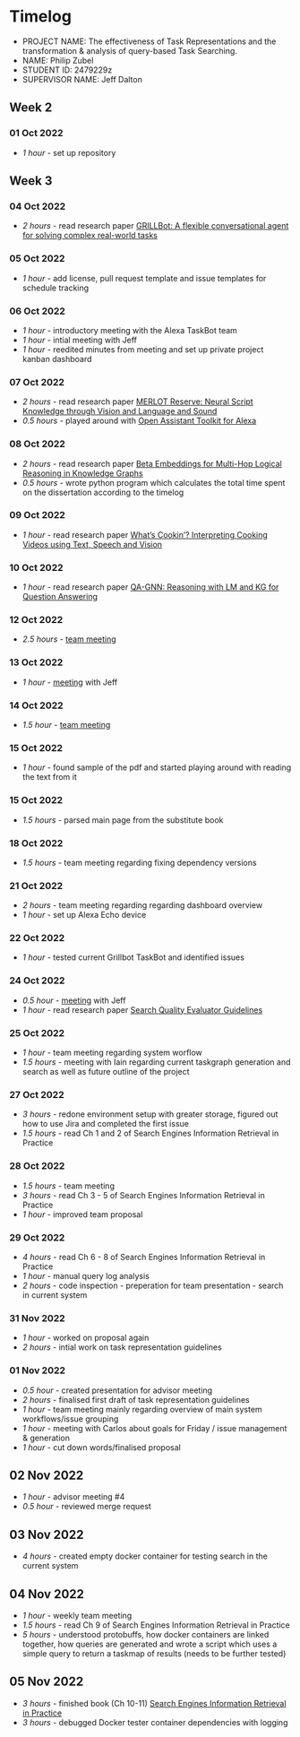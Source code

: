 # Timelog

* PROJECT NAME: The effectiveness of Task Representations and the transformation & analysis of query-based Task Searching.
* NAME: Philip Zubel
* STUDENT ID: 2479229z
* SUPERVISOR NAME: Jeff Dalton

## Week 2

### 01 Oct 2022

* *1 hour* - set up repository 

## Week 3

### 04 Oct 2022

* *2 hours* - read research paper [GRILLBot: A flexible conversational agent for solving complex real-world tasks](https://assets.amazon.science/7c/99/e7a8d35a43c88cf0e8ad59b92dfc/grillbot-a-flexible-conversational-agent-for-solving-complex-real-world-tasks.pdf) 

### 05 Oct 2022

* *1 hour* - add license, pull request template and issue templates for schedule tracking 

### 06 Oct 2022
* *1 hour* - introductory meeting with the Alexa TaskBot team
* *1 hour* - intial meeting with Jeff
* *1 hour* - reedited minutes from meeting and set up private project kanban dashboard

### 07 Oct 2022
* *2 hours* - read research paper [MERLOT Reserve: Neural Script Knowledge through Vision and Language and Sound](https://github.com/PhilipZubel/IndividualProject/issues/6)
* *0.5 hours* - played around with [Open Assistant Toolkit for Alexa](https://github.com/PhilipZubel/IndividualProject/issues/8)

### 08 Oct 2022
* *2 hours* - read research paper [Beta Embeddings for Multi-Hop Logical Reasoning in Knowledge Graphs](https://github.com/PhilipZubel/IndividualProject/issues/5)
* *0.5 hours* - wrote python program which calculates the total time spent on the dissertation according to the timelog

### 09 Oct 2022
* *1 hour* - read research paper [What’s Cookin’? Interpreting Cooking Videos using Text, Speech and Vision](https://github.com/PhilipZubel/IndividualProject/issues/7)

### 10 Oct 2022
* *1 hour* - read research paper [QA-GNN: Reasoning with LM and KG for Question Answering](https://github.com/PhilipZubel/IndividualProject/issues/9)

### 12 Oct 2022
* *2.5 hours* - [team meeting](https://github.com/PhilipZubel/IndividualProject/issues/4) 

### 13 Oct 2022
* *1 hour* - [meeting](https://github.com/PhilipZubel/IndividualProject/issues/11) with Jeff 

### 14 Oct 2022
* *1.5 hour* - [team  meeting](https://github.com/PhilipZubel/IndividualProject/issues/11)

### 15 Oct 2022
* *1 hour* - found sample of the pdf and started playing around with reading the text from it

### 15 Oct 2022
* *1.5 hours* - parsed main page from the substitute book

### 18 Oct 2022
* *1.5 hours* - team meeting regarding fixing dependency versions

### 21 Oct 2022
* *2 hours* - team meeting regarding regarding dashboard overview
* *1 hour* - set up Alexa Echo device

### 22 Oct 2022
* *1 hour* - tested current Grillbot TaskBot and identified issues

### 24 Oct 2022
* *0.5 hour* - [meeting](https://github.com/PhilipZubel/IndividualProject/wiki/Minutes-3---23-Oct-2022) with Jeff
* *1 hour* - read research paper [Search Quality Evaluator Guidelines](https://github.com/PhilipZubel/IndividualProject/issues/12)

### 25 Oct 2022
* *1 hour* - team meeting regarding system worflow
* *1.5 hours* - meeting with Iain regarding current taskgraph generation and search as well as future outline of the project

### 27 Oct 2022
* *3 hours* - redone environment setup with greater storage, figured out how to use Jira and completed the first issue
* *1.5 hours* - read Ch 1 and 2 of Search Engines Information Retrieval in Practice 

### 28 Oct 2022
* *1.5 hours* - team meeting 
* *3 hours* - read Ch 3 - 5 of Search Engines Information Retrieval in Practice 
* *1 hour* - improved team proposal 

### 29 Oct 2022
* *4 hours* - read Ch 6 - 8 of Search Engines Information Retrieval in Practice 
* *1 hour* - manual query log analysis
* *2 hours* - code inspection - preperation for team presentation - search in current system

### 31 Nov 2022
* *1 hour* - worked on proposal again
* *2 hours* - intial work on task representation guidelines

### 01 Nov 2022
* *0.5 hour* - created presentation for advisor meeting
* *2 hours* - finalised first draft of task representation guidelines
* *1 hour* - team meeting mainly regarding overview of main system workflows/issue grouping
* *1 hour* - meeting with Carlos about goals for Friday / issue management & generation
* *1 hour* - cut down words/finalised proposal

## 02 Nov 2022
* *1 hour* - advisor meeting #4
* *0.5 hour* - reviewed merge request

## 03 Nov 2022
* *4 hours* - created empty docker container for testing search in the current system

## 04 Nov 2022
* *1 hour* - weekly team meeting
* *1.5 hours* - read Ch 9 of Search Engines Information Retrieval in Practice 
* *5 hours* - understood protobuffs, how docker containers are linked together, how queries are generated and wrote a script which uses a simple query to return a taskmap of results (needs to be further tested)

## 05 Nov 2022
* *3 hours* - finished book (Ch 10-11) [Search Engines Information Retrieval in Practice](https://github.com/PhilipZubel/IndividualProject/issues/15)
* *3 hours* - debugged Docker tester container dependencies with logging
